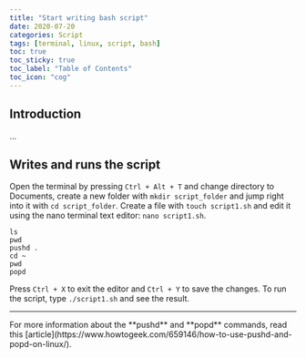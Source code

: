 ```yaml
---
title: "Start writing bash script"
date: 2020-07-20
categories: Script
tags: [terminal, linux, script, bash]
toc: true
toc_sticky: true
toc_label: "Table of Contents"
toc_icon: "cog"
---
```


## Introduction
...

## Writes and runs the script
Open the terminal by pressing `Ctrl + Alt + T` and change directory to Documents, create a new folder with `mkdir script_folder` and jump right into it with `cd script_folder`. Create a file with `touch script1.sh` and edit it using the nano terminal text editor: `nano script1.sh`.
```
ls
pwd
pushd .
cd ~
pwd
popd
```

Press `Ctrl + X` to exit the editor and `Ctrl + Y` to save the changes.
To run the script, type `./script1.sh` and see the result.

<hr>
For more information about the **pushd** and **popd** commands, read this [article](https://www.howtogeek.com/659146/how-to-use-pushd-and-popd-on-linux/).